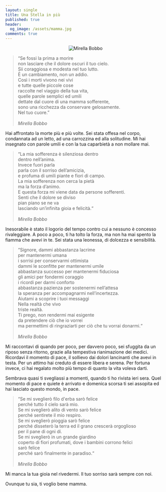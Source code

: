```yaml
---
layout: single
title: Una Stella in più
published: true
header:
  og_image: /assets/mamma.jpg
comments: true
---
```

<center><img title="Mirella Bobbo" src="{{ site.url }}/assets/mamma.jpg"/></center>

>“Se fossi la prima a morire <br/>
non lasciare che il dolore oscuri il tuo cielo.<br/>
Sii coraggiosa e modesta nel tuo lutto.<br/>
È un cambiamento, non un addio.<br/>
Così i morti vivono nei vivi<br/>
e tutte quelle piccole cose<br/>
raccolte nel viaggio della tua vita,<br/>
quelle parole semplici ed umili<br/>
dettate dal cuore di una mamma sofferente,<br/>
sono una ricchezza da conservare gelosamente.<br/>
Nel tuo cuore.”<br/><br/>
_Mirella Bobbo_

Hai affrontato la morte più e più volte. Sei stata offesa nel corpo, condannata ad un letto, ad una carrozzina ed alla solitudine.
Mi hai insegnato con parole umili e con la tua caparbietà a non mollare mai.

>“La mia sofferenza è silenziosa dentro<br/>
dentro nell’anima.<br/>
Invece fuori parla<br/>
parla con il sorriso dell’amicizia,<br/>
e profuma di umili piante e fiori di campo.<br/>
La mia sofferenza non cerca la pietà<br/>
ma la forza d’animo.<br/>
E questa forza mi viene data da persone sofferenti.<br/>
Senti che il dolore se diviso<br/>
pian piano se ne va<br/>
lasciando un’infinita gioia e felicità.“<br/><br/>
_Mirella Bobbo_

Inesorabile è stato il logorio del tempo contro cui a nessuno è concesso rivaleggiare. A poco a poco, ti ha tolto la forza, ma non ha mai spento la fiamma che avevi in te. Sei stata una leonessa, di dolcezza e sensibilità.

>“Signore, dammi abbastanza lacrime<br/>
per mantenermi umana<br/>
i sorrisi per conservarmi ottimista<br/>
dammi le sconfitte per mantenermi umile<br/>
abbastanza successo per mantenermi fiduciosa<br/>
gli amici per fondermi coraggio<br/>
i ricordi per darmi conforto<br/>
abbastanza pazienza per sostenermi nell’attesa<br/>
la speranza per accompagnarmi nell’incertezza.<br/>
Aiutami a scoprire i tuoi messaggi<br/>
Nella realtà che vivo <br/>
triste realtà.<br/>
Ti prego, non rendermi mai esigente<br/>
da pretendere ciò che io vorrei<br/>
ma permettimi di ringraziarti per ciò che tu vorrai donarmi.“<br/><br/>
_Mirella Bobbo_

Mi raccontavi di quando per poco, per davvero poco, sei sfuggita da un riposo senza ritorno, grazie alla tempestiva rianimazione dei medici.
Ricordavi il momento di pace, il sollievo dai dolori lancinanti che avevi in testa. Per un attimo hai creduto di essere libera e serena. Per fortuna invece, ci hai regalato molto più tempo di quanto la vita voleva darti.

Sembrava quasi ti svegliassi a momenti, quando ti ho rivista ieri sera.
Quel momento di pace e quiete è arrivato e domenica scorsa ti sei assopita ed hai lasciato questo mondo, in pace.

>“Se mi sveglierò filo d'erba sarò felice<br/>
perché tutto il cielo sarà mio.<br/>
Se mi sveglierò alito di vento sarò felice<br/>
perché sentirete il mio respiro.<br/>
Se mi sveglierò pioggia sarò felice<br/>
perché disseterò la terra ed il grano crescerà orgoglioso<br/>
per il pane di ogni dí.<br/>
Se mi sveglierò in un grande giardino<br/>
coperto di fiori profumati, dove i bambini corrono felici<br/>
sarò felice<br/>
perché sarò finalmente in paradiso.“<br/><br/>
_Mirella Bobbo_

Mi manca la tua gioia nel rivedermi. Il tuo sorriso sarà sempre con noi.

Ovunque tu sia, ti voglio bene mamma.
